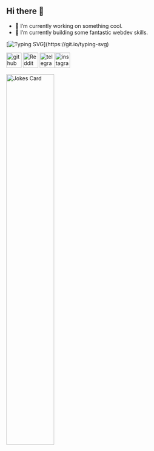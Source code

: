 ## Hi there 👋


* 🔭 I’m currently working on something cool.
* 🌱 I’m currently building some fantastic webdev skills.



[![Typing SVG](https://readme-typing-svg.herokuapp.com?color=%2336BCF7&lines=Keep+in+touch+with+me:)](https://git.io/typing-svg)

[<img src='https://cdn.jsdelivr.net/npm/simple-icons@3.0.1/icons/github.svg' alt='github' height='40'>](https://github.com/ID0NTMIND)  [<img src='https://cdn.jsdelivr.net/npm/simple-icons@3.0.1/icons/reddit.svg' alt='Reddit' height='40'>](https://www.reddit.com/user/id0ntmind)  [<img src='https://cdn.jsdelivr.net/npm/simple-icons@3.0.1/icons/telegram.svg' alt='telegram' height='40'>](https://t.me/id0ntmind)[<img src='https://cdn.jsdelivr.net/npm/simple-icons@3.0.1/icons/instagram.svg' alt='instagram' height='40'>](https://www.instagram.com/idntmnd/) 




<img src="https://readme-jokes.vercel.app/api" alt="Jokes Card" width=50%/>

